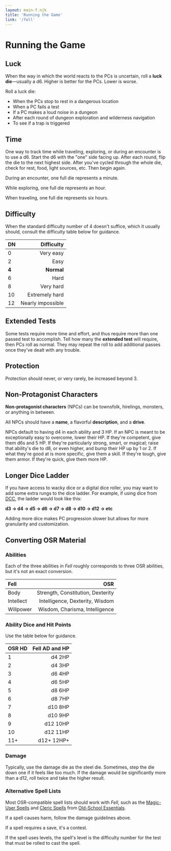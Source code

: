```yaml
---
layout: main-f.njk
title: 'Running the Game'
link: '/fell'
---
```


# Running the Game

## Luck

When the way in which the world reacts to the PCs is uncertain, roll a **luck die**—usually a d6. Higher is better for the PCs. Lower is worse.

Roll a luck die:

- When the PCs stop to rest in a dangerous location
- When a PC fails a test
- If a PC makes a loud noise in a dungeon
- After each round of dungeon exploration and wilderness navigation
- To see if a trap is triggered

## Time

One way to track time while traveling, exploring, or during an encounter is to use a d6. Start the d6 with the "one" side facing up. After each round, flip the die to the next highest side. After you've cycled through the whole die, check for rest, food, light sources, etc. Then begin again.

During an encounter, one full die represents a minute.

While exploring, one full die represents an hour.

When traveling, one full die represents six hours.

## Difficulty

When the standard difficulty number of 4 doesn't suffice, which it usually should, consult the difficulty table below for guidance.

DN|Difficulty
:--|--:
0|Very easy
2|Easy
**4** | **Normal**
6|Hard
8|Very hard
10|Extremely hard
12|Nearly impossible

## Extended Tests

Some tests require more time and effort, and thus require more than one passed test to accomplish. Tell how many the **extended test** will require, then PCs roll as normal. They may repeat the roll to add additional passes once they've dealt with any trouble.

## Protection

Protection should never, or very rarely, be increased beyond 3.

## Non-Protagonist Characters

**Non-protagonist characters** (NPCs) can be townsfolk, hirelings, monsters, or anything in between.

All NPCs should have a **name**, a flavorful **description**, and a **drive**.

NPCs default to having d4 in each ability and 3 HP. If an NPC is meant to be exceptionally easy to overcome, lower their HP. If they're competent, give them d6s and 5 HP. If they're particularly strong, smart, or magical; raise that ability's die to d8, or even higher, and bump their HP up by 1 or 2. If what they're good at is more specific, give them a skill. If they're tough, give them armor. If they're quick, give them more HP.

## Longer Dice Ladder

If you have access to wacky dice or a digital dice roller, you may want to add some extra rungs to the dice ladder. For example, if using dice from [DCC](https://goodman-games.com/dungeon-crawl-classics-rpg/), the ladder would look like this:

**d3 → d4 → d5 → d6 → d7 → d8 → d10 → d12 → etc**

Adding more dice makes PC progression slower but allows for more granularity and customization.

## Converting OSR Material

### Abilities

Each of the three abilities in *Fell* roughly corresponds to three OSR abilities, but it's not an exact conversion.

Fell|OSR
:--|--:
Body|Strength, Constitution, Dexterity
Intellect|Intelligence, Dexterity, Wisdom
Willpower|Wisdom, Charisma, Intelligence

### Ability Dice and Hit Points

Use the table below for guidance.

OSR HD|Fell AD and HP
:--|--:
1|d4 2HP
2|d4 3HP
3|d6 4HP
4|d6 5HP
5|d8 6HP
6|d8 7HP
7|d10 8HP
8|d10 9HP
9|d12 10HP
10|d12 11HP
11+|d12+ 12HP+

### Damage

Typically, use the damage die as the steel die. Sometimes, step the die down one if it feels like too much. If the damage would be significantly more than a d12, roll twice and take the higher result.

### Alternative Spell Lists

Most OSR-compatible spell lists should work with *Fell*, such as the [Magic-User Spells](https://oldschoolessentials.necroticgnome.com/srd/index.php/Magic-User_Spells) and [Cleric Spells](https://oldschoolessentials.necroticgnome.com/srd/index.php/Cleric_Spells) from [Old-School Essentials](https://oldschoolessentials.necroticgnome.com/srd/index.php/Main_Page).

If a spell causes harm, follow the damage guidelines above.

If a spell requires a save, it's a contest.

If the spell uses levels, the spell's level is the difficulty number for the test that must be rolled to cast the spell.
